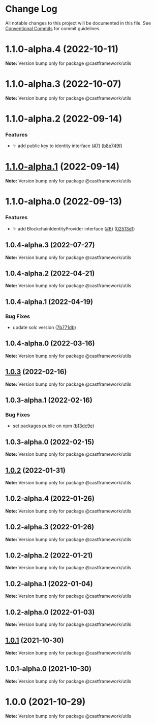 # Change Log

All notable changes to this project will be documented in this file.
See [Conventional Commits](https://conventionalcommits.org) for commit guidelines.

# 1.1.0-alpha.4 (2022-10-11)

**Note:** Version bump only for package @castframework/utils





# 1.1.0-alpha.3 (2022-10-07)

**Note:** Version bump only for package @castframework/utils





# 1.1.0-alpha.2 (2022-09-14)


### Features

* :sparkles: add public key to identity interface ([#7](https://github.com/castframework/gba/issues/7)) ([b8e749f](https://github.com/castframework/gba/commit/b8e749fa9618bb2c500a84764339a84e559159c7))





# [1.1.0-alpha.1](https://github.com/castframework/gba/compare/v1.1.0-alpha.0...v1.1.0-alpha.1) (2022-09-14)

**Note:** Version bump only for package @castframework/utils





# 1.1.0-alpha.0 (2022-09-13)


### Features

* :sparkles: add BlockchainIdentityProvider interface ([#6](https://github.com/castframework/gba/issues/6)) ([02513df](https://github.com/castframework/gba/commit/02513dfd7702c72b3288a8cb0d71cbb0b9671678))





## 1.0.4-alpha.3 (2022-07-27)

**Note:** Version bump only for package @castframework/utils





## 1.0.4-alpha.2 (2022-04-21)

**Note:** Version bump only for package @castframework/utils





## 1.0.4-alpha.1 (2022-04-19)


### Bug Fixes

* update solc version ([7b771db](https://github.com/castframework/gba/commit/7b771db9561b54b6dc40544a5b934d9f092fffa5))





## 1.0.4-alpha.0 (2022-03-16)

**Note:** Version bump only for package @castframework/utils





## [1.0.3](https://github.com/castframework/cast/compare/v1.0.3-alpha.1...v1.0.3) (2022-02-16)

**Note:** Version bump only for package @castframework/utils





## 1.0.3-alpha.1 (2022-02-16)


### Bug Fixes

* set packages public on npm ([b13dc9e](https://github.com/castframework/cast/commit/b13dc9e677de97f6c60b47bef1457e7b9984df02))





## 1.0.3-alpha.0 (2022-02-15)

**Note:** Version bump only for package @castframework/utils





## [1.0.2](https://github.com/castframework/cast/compare/v1.0.2-alpha.4...v1.0.2) (2022-01-31)

**Note:** Version bump only for package @castframework/utils





## 1.0.2-alpha.4 (2022-01-26)

**Note:** Version bump only for package @castframework/utils





## 1.0.2-alpha.3 (2022-01-26)

**Note:** Version bump only for package @castframework/utils





## 1.0.2-alpha.2 (2022-01-21)

**Note:** Version bump only for package @castframework/utils





## 1.0.2-alpha.1 (2022-01-04)

**Note:** Version bump only for package @castframework/utils





## 1.0.2-alpha.0 (2022-01-03)

**Note:** Version bump only for package @castframework/utils





## [1.0.1](https://github.com/castframework/cast/compare/v1.0.1-alpha.0...v1.0.1) (2021-10-30)

**Note:** Version bump only for package @castframework/utils





## 1.0.1-alpha.0 (2021-10-30)

**Note:** Version bump only for package @castframework/utils





# 1.0.0 (2021-10-29)

**Note:** Version bump only for package @castframework/utils
